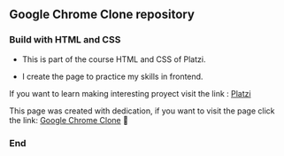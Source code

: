 ## Google Chrome Clone repository

### Build with HTML and CSS

- This is part of the course HTML and CSS of Platzi.

- I create the page to practice my skills in frontend.

If you want to learn making interesting proyect visit the link : [Platzi](https://platzi.com/home "Platzi")

This page was created with dedication, if you want to visit the page click the link: [Google Chrome Clone](https://google-chrome-clone.vercel.app/ "Google Chrome Clone") 💙

### End